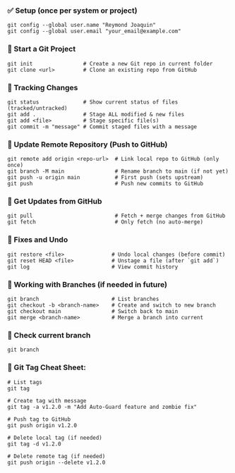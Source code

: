 ### ✅ Setup (once per system or project)

    git config --global user.name "Reymond Joaquin"
    git config --global user.email "your_email@example.com"

### 📁 Start a Git Project

    git init                # Create a new Git repo in current folder
    git clone <url>         # Clone an existing repo from GitHub

### 📄 Tracking Changes

    git status              # Show current status of files (tracked/untracked)
    git add .               # Stage ALL modified & new files
    git add <file>          # Stage specific file(s)
    git commit -m "message" # Commit staged files with a message

### 🔁 Update Remote Repository (Push to GitHub)

    git remote add origin <repo-url>  # Link local repo to GitHub (only once)
    git branch -M main                # Rename branch to main (if not yet)
    git push -u origin main           # First push (sets upstream)
    git push                          # Push new commits to GitHub

### 🔄 Get Updates from GitHub

    git pull                          # Fetch + merge changes from GitHub
    git fetch                         # Only fetch (no auto-merge)

### 🧹 Fixes and Undo

    git restore <file>               # Undo local changes (before commit)
    git reset HEAD <file>            # Unstage a file (after `git add`)
    git log                          # View commit history

### 🌿 Working with Branches (if needed in future)

    git branch                       # List branches
    git checkout -b <branch-name>    # Create and switch to new branch
    git checkout main                # Switch back to main
    git merge <branch-name>          # Merge a branch into current

### 🧠 Check current branch
    git branch

### 📝 Git Tag Cheat Sheet:

    # List tags
    git tag

    # Create tag with message
    git tag -a v1.2.0 -m "Add Auto-Guard feature and zombie fix"

    # Push tag to GitHub
    git push origin v1.2.0

    # Delete local tag (if needed)
    git tag -d v1.2.0

    # Delete remote tag (if needed)
    git push origin --delete v1.2.0


